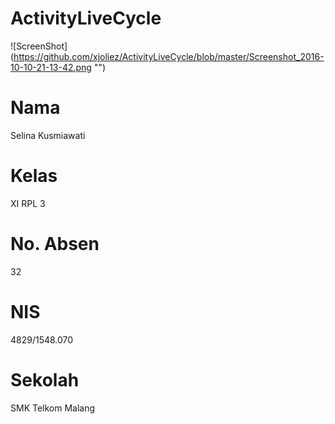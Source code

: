 # ActivityLiveCycle
![ScreenShot] (https://github.com/xjoliez/ActivityLiveCycle/blob/master/Screenshot_2016-10-10-21-13-42.png "")
# Nama 
Selina Kusmiawati
# Kelas 
XI RPL 3
# No. Absen 
32
# NIS 
4829/1548.070
# Sekolah 
SMK Telkom Malang
